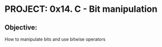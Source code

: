 # PROJECT: 0x14. C - Bit manipulation
## Objective:
How to manipulate bits and use bitwise operators
